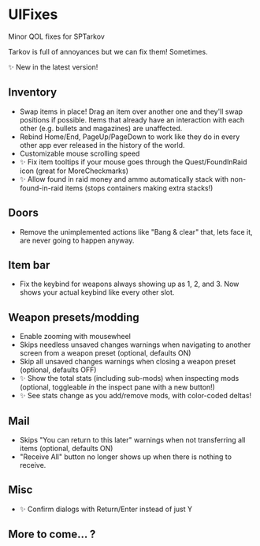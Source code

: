 # UIFixes
Minor QOL fixes for SPTarkov

Tarkov is full of annoyances but we can fix them! Sometimes.

✨ New in the latest version!

## Inventory
- Swap items in place! Drag an item over another one and they'll swap positions if possible. Items that already have an interaction with each other (e.g. bullets and magazines) are unaffected.
- Rebind Home/End, PageUp/PageDown to work like they do in every other app ever released in the history of the world.
- Customizable mouse scrolling speed
- ✨ Fix item tooltips if your mouse goes through the Quest/FoundInRaid icon (great for MoreCheckmarks)
- ✨ Allow found in raid money and ammo automatically stack with non-found-in-raid items (stops containers making extra stacks!)

## Doors
- Remove the unimplemented actions like "Bang & clear" that, lets face it, are never going to happen anyway.

## Item bar
- Fix the keybind for weapons always showing up as 1, 2, and 3. Now shows your actual keybind like every other slot.

## Weapon presets/modding
- Enable zooming with mousewheel
- Skips needless unsaved changes warnings when navigating to another screen from a weapon preset (optional, defaults ON)
- Skip all unsaved changes warnings when closing a weapon preset (optional, defaults OFF)
- ✨ Show the total stats (including sub-mods) when inspecting mods (optional, toggleable *in* the inspect pane with a new button!)
- ✨ See stats change as you add/remove mods, with color-coded deltas!

## Mail
- Skips "You can return to this later" warnings when not transferring all items (optional, defaults ON)
- "Receive All" button no longer shows up when there is nothing to receive.

## Misc
- ✨ Confirm dialogs with Return/Enter instead of just Y

## More to come... ?